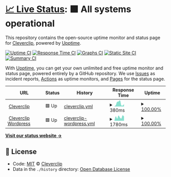 # [📈 Live Status](https://cleverclip.github.io/status/): <!--live status--> **🟩 All systems operational**

This repository contains the open-source uptime monitor and status page for [Cleverclip](https://cleverclipstudios.com), powered by [Upptime](https://github.com/upptime/upptime).

[![Uptime CI](https://github.com/Cleverclip/status/workflows/Uptime%20CI/badge.svg)](https://github.com/Cleverclip/status/actions?query=workflow%3A%22Uptime+CI%22)
[![Response Time CI](https://github.com/Cleverclip/status/workflows/Response%20Time%20CI/badge.svg)](https://github.com/Cleverclip/status/actions?query=workflow%3A%22Response+Time+CI%22)
[![Graphs CI](https://github.com/Cleverclip/status/workflows/Graphs%20CI/badge.svg)](https://github.com/Cleverclip/status/actions?query=workflow%3A%22Graphs+CI%22)
[![Static Site CI](https://github.com/Cleverclip/status/workflows/Static%20Site%20CI/badge.svg)](https://github.com/Cleverclip/status/actions?query=workflow%3A%22Static+Site+CI%22)
[![Summary CI](https://github.com/Cleverclip/status/workflows/Summary%20CI/badge.svg)](https://github.com/Cleverclip/status/actions?query=workflow%3A%22Summary+CI%22)

With [Upptime](https://upptime.js.org), you can get your own unlimited and free uptime monitor and status page, powered entirely by a GitHub repository. We use [Issues](https://github.com/Cleverclip/status/issues) as incident reports, [Actions](https://github.com/Cleverclip/status/actions) as uptime monitors, and [Pages](https://demo.upptime.js.org) for the status page.

<!--start: status pages-->
<!-- This summary is generated by Upptime (https://github.com/upptime/upptime) -->
<!-- Do not edit this manually, your changes will be overwritten -->
<!-- prettier-ignore -->
| URL | Status | History | Response Time | Uptime |
| --- | ------ | ------- | ------------- | ------ |
| <img alt="" src="https://icons.duckduckgo.com/ip3/cleverclipstudios.com.ico" height="13"> [Cleverclip](https://cleverclipstudios.com) | 🟩 Up | [cleverclip.yml](https://github.com/Cleverclip/status/commits/HEAD/history/cleverclip.yml) | <details><summary><img alt="Response time graph" src="./graphs/cleverclip/response-time-week.png" height="20"> 380ms</summary><br><a href="https://Cleverclip.github.io/status/history/cleverclip"><img alt="Response time 315" src="https://img.shields.io/endpoint?url=https%3A%2F%2Fraw.githubusercontent.com%2FCleverclip%2Fstatus%2FHEAD%2Fapi%2Fcleverclip%2Fresponse-time.json"></a><br><a href="https://Cleverclip.github.io/status/history/cleverclip"><img alt="24-hour response time 282" src="https://img.shields.io/endpoint?url=https%3A%2F%2Fraw.githubusercontent.com%2FCleverclip%2Fstatus%2FHEAD%2Fapi%2Fcleverclip%2Fresponse-time-day.json"></a><br><a href="https://Cleverclip.github.io/status/history/cleverclip"><img alt="7-day response time 380" src="https://img.shields.io/endpoint?url=https%3A%2F%2Fraw.githubusercontent.com%2FCleverclip%2Fstatus%2FHEAD%2Fapi%2Fcleverclip%2Fresponse-time-week.json"></a><br><a href="https://Cleverclip.github.io/status/history/cleverclip"><img alt="30-day response time 509" src="https://img.shields.io/endpoint?url=https%3A%2F%2Fraw.githubusercontent.com%2FCleverclip%2Fstatus%2FHEAD%2Fapi%2Fcleverclip%2Fresponse-time-month.json"></a><br><a href="https://Cleverclip.github.io/status/history/cleverclip"><img alt="1-year response time 309" src="https://img.shields.io/endpoint?url=https%3A%2F%2Fraw.githubusercontent.com%2FCleverclip%2Fstatus%2FHEAD%2Fapi%2Fcleverclip%2Fresponse-time-year.json"></a></details> | <details><summary><a href="https://Cleverclip.github.io/status/history/cleverclip">100.00%</a></summary><a href="https://Cleverclip.github.io/status/history/cleverclip"><img alt="All-time uptime 99.73%" src="https://img.shields.io/endpoint?url=https%3A%2F%2Fraw.githubusercontent.com%2FCleverclip%2Fstatus%2FHEAD%2Fapi%2Fcleverclip%2Fuptime.json"></a><br><a href="https://Cleverclip.github.io/status/history/cleverclip"><img alt="24-hour uptime 100.00%" src="https://img.shields.io/endpoint?url=https%3A%2F%2Fraw.githubusercontent.com%2FCleverclip%2Fstatus%2FHEAD%2Fapi%2Fcleverclip%2Fuptime-day.json"></a><br><a href="https://Cleverclip.github.io/status/history/cleverclip"><img alt="7-day uptime 100.00%" src="https://img.shields.io/endpoint?url=https%3A%2F%2Fraw.githubusercontent.com%2FCleverclip%2Fstatus%2FHEAD%2Fapi%2Fcleverclip%2Fuptime-week.json"></a><br><a href="https://Cleverclip.github.io/status/history/cleverclip"><img alt="30-day uptime 99.95%" src="https://img.shields.io/endpoint?url=https%3A%2F%2Fraw.githubusercontent.com%2FCleverclip%2Fstatus%2FHEAD%2Fapi%2Fcleverclip%2Fuptime-month.json"></a><br><a href="https://Cleverclip.github.io/status/history/cleverclip"><img alt="1-year uptime 99.46%" src="https://img.shields.io/endpoint?url=https%3A%2F%2Fraw.githubusercontent.com%2FCleverclip%2Fstatus%2FHEAD%2Fapi%2Fcleverclip%2Fuptime-year.json"></a></details>
| <img alt="" src="https://icons.duckduckgo.com/ip3/backend.cleverclipstudios.com.ico" height="13"> [Cleverclip Wordpress](https://backend.cleverclipstudios.com/) | 🟩 Up | [cleverclip-wordpress.yml](https://github.com/Cleverclip/status/commits/HEAD/history/cleverclip-wordpress.yml) | <details><summary><img alt="Response time graph" src="./graphs/cleverclip-wordpress/response-time-week.png" height="20"> 1780ms</summary><br><a href="https://Cleverclip.github.io/status/history/cleverclip-wordpress"><img alt="Response time 1219" src="https://img.shields.io/endpoint?url=https%3A%2F%2Fraw.githubusercontent.com%2FCleverclip%2Fstatus%2FHEAD%2Fapi%2Fcleverclip-wordpress%2Fresponse-time.json"></a><br><a href="https://Cleverclip.github.io/status/history/cleverclip-wordpress"><img alt="24-hour response time 2010" src="https://img.shields.io/endpoint?url=https%3A%2F%2Fraw.githubusercontent.com%2FCleverclip%2Fstatus%2FHEAD%2Fapi%2Fcleverclip-wordpress%2Fresponse-time-day.json"></a><br><a href="https://Cleverclip.github.io/status/history/cleverclip-wordpress"><img alt="7-day response time 1780" src="https://img.shields.io/endpoint?url=https%3A%2F%2Fraw.githubusercontent.com%2FCleverclip%2Fstatus%2FHEAD%2Fapi%2Fcleverclip-wordpress%2Fresponse-time-week.json"></a><br><a href="https://Cleverclip.github.io/status/history/cleverclip-wordpress"><img alt="30-day response time 1525" src="https://img.shields.io/endpoint?url=https%3A%2F%2Fraw.githubusercontent.com%2FCleverclip%2Fstatus%2FHEAD%2Fapi%2Fcleverclip-wordpress%2Fresponse-time-month.json"></a><br><a href="https://Cleverclip.github.io/status/history/cleverclip-wordpress"><img alt="1-year response time 1215" src="https://img.shields.io/endpoint?url=https%3A%2F%2Fraw.githubusercontent.com%2FCleverclip%2Fstatus%2FHEAD%2Fapi%2Fcleverclip-wordpress%2Fresponse-time-year.json"></a></details> | <details><summary><a href="https://Cleverclip.github.io/status/history/cleverclip-wordpress">100.00%</a></summary><a href="https://Cleverclip.github.io/status/history/cleverclip-wordpress"><img alt="All-time uptime 98.63%" src="https://img.shields.io/endpoint?url=https%3A%2F%2Fraw.githubusercontent.com%2FCleverclip%2Fstatus%2FHEAD%2Fapi%2Fcleverclip-wordpress%2Fuptime.json"></a><br><a href="https://Cleverclip.github.io/status/history/cleverclip-wordpress"><img alt="24-hour uptime 100.00%" src="https://img.shields.io/endpoint?url=https%3A%2F%2Fraw.githubusercontent.com%2FCleverclip%2Fstatus%2FHEAD%2Fapi%2Fcleverclip-wordpress%2Fuptime-day.json"></a><br><a href="https://Cleverclip.github.io/status/history/cleverclip-wordpress"><img alt="7-day uptime 100.00%" src="https://img.shields.io/endpoint?url=https%3A%2F%2Fraw.githubusercontent.com%2FCleverclip%2Fstatus%2FHEAD%2Fapi%2Fcleverclip-wordpress%2Fuptime-week.json"></a><br><a href="https://Cleverclip.github.io/status/history/cleverclip-wordpress"><img alt="30-day uptime 100.00%" src="https://img.shields.io/endpoint?url=https%3A%2F%2Fraw.githubusercontent.com%2FCleverclip%2Fstatus%2FHEAD%2Fapi%2Fcleverclip-wordpress%2Fuptime-month.json"></a><br><a href="https://Cleverclip.github.io/status/history/cleverclip-wordpress"><img alt="1-year uptime 99.96%" src="https://img.shields.io/endpoint?url=https%3A%2F%2Fraw.githubusercontent.com%2FCleverclip%2Fstatus%2FHEAD%2Fapi%2Fcleverclip-wordpress%2Fuptime-year.json"></a></details>

<!--end: status pages-->

[**Visit our status website →**](https://demo.upptime.js.org)

## 📄 License

- Code: [MIT](./LICENSE) © [Cleverclip](https://cleverclipstudios.com)
- Data in the `./history` directory: [Open Database License](https://opendatacommons.org/licenses/odbl/1-0/)
